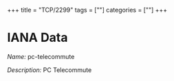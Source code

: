 +++
title = "TCP/2299"
tags = [""]
categories = [""]
+++

# IANA Data

_Name:_ pc-telecommute

_Description:_ PC Telecommute

